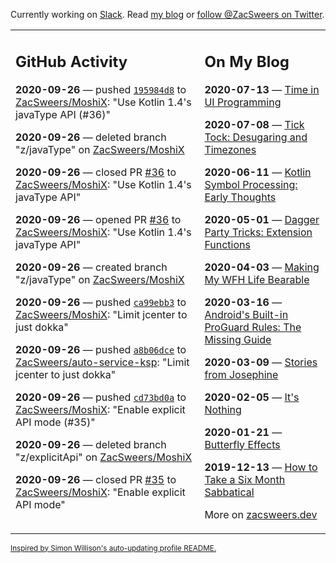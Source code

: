 Currently working on [Slack](https://slack.com/). Read [my blog](https://zacsweers.dev/) or [follow @ZacSweers on Twitter](https://twitter.com/ZacSweers).

<table><tr><td valign="top" width="60%">

## GitHub Activity
<!-- githubActivity starts -->
**2020-09-26** — pushed [`195984d8`](https://github.com/ZacSweers/MoshiX/commit/195984d8f5f5a86c30bf5f05db9d56157cc84079) to [ZacSweers/MoshiX](https://api.github.com/repos/ZacSweers/MoshiX): "Use Kotlin 1.4's javaType API (#36)"

**2020-09-26** — deleted branch "z/javaType" on [ZacSweers/MoshiX](https://api.github.com/repos/ZacSweers/MoshiX)

**2020-09-26** — closed PR [#36](https://api.github.com/repos/ZacSweers/MoshiX/pulls/36) to [ZacSweers/MoshiX](https://api.github.com/repos/ZacSweers/MoshiX): "Use Kotlin 1.4's javaType API"

**2020-09-26** — opened PR [#36](https://api.github.com/repos/ZacSweers/MoshiX/pulls/36) to [ZacSweers/MoshiX](https://api.github.com/repos/ZacSweers/MoshiX): "Use Kotlin 1.4's javaType API"

**2020-09-26** — created branch "z/javaType" on [ZacSweers/MoshiX](https://api.github.com/repos/ZacSweers/MoshiX)

**2020-09-26** — pushed [`ca99ebb3`](https://github.com/ZacSweers/MoshiX/commit/ca99ebb326122f3be1859309fc3ec2a01ba22260) to [ZacSweers/MoshiX](https://api.github.com/repos/ZacSweers/MoshiX): "Limit jcenter to just dokka"

**2020-09-26** — pushed [`a8b06dce`](https://github.com/ZacSweers/auto-service-ksp/commit/a8b06dceb712a9e0aed003618893c3eb3a62f876) to [ZacSweers/auto-service-ksp](https://api.github.com/repos/ZacSweers/auto-service-ksp): "Limit jcenter to just dokka"

**2020-09-26** — pushed [`cd73bd0a`](https://github.com/ZacSweers/MoshiX/commit/cd73bd0ace2439e02cf488b47abee7ebb8cb9963) to [ZacSweers/MoshiX](https://api.github.com/repos/ZacSweers/MoshiX): "Enable explicit API mode (#35)"

**2020-09-26** — deleted branch "z/explicitApi" on [ZacSweers/MoshiX](https://api.github.com/repos/ZacSweers/MoshiX)

**2020-09-26** — closed PR [#35](https://api.github.com/repos/ZacSweers/MoshiX/pulls/35) to [ZacSweers/MoshiX](https://api.github.com/repos/ZacSweers/MoshiX): "Enable explicit API mode"
<!-- githubActivity ends -->
</td><td valign="top" width="40%">

## On My Blog
<!-- blog starts -->
**2020-07-13** — [Time in UI Programming](https://www.zacsweers.dev/time-in-ui/)

**2020-07-08** — [Tick Tock: Desugaring and Timezones](https://www.zacsweers.dev/ticktock-desugaring-timezones/)

**2020-06-11** — [Kotlin Symbol Processing: Early Thoughts](https://www.zacsweers.dev/kotlin-symbol-processor-early-thoughts/)

**2020-05-01** — [Dagger Party Tricks: Extension Functions](https://www.zacsweers.dev/dagger-party-tricks-extension-functions/)

**2020-04-03** — [Making My WFH Life Bearable](https://www.zacsweers.dev/making-wfh-life-bearable/)

**2020-03-16** — [Android's Built-in ProGuard Rules: The Missing Guide](https://www.zacsweers.dev/android-proguard-rules/)

**2020-03-09** — [Stories from Josephine](https://www.zacsweers.dev/stories-from-josephine/)

**2020-02-05** — [It's Nothing](https://www.zacsweers.dev/its-nothing/)

**2020-01-21** — [Butterfly Effects](https://www.zacsweers.dev/butterfly-effects/)

**2019-12-13** — [How to Take a Six Month Sabbatical](https://www.zacsweers.dev/how-to-take-a-six-month-sabbatical/)
<!-- blog ends -->
More on [zacsweers.dev](https://zacsweers.dev/)
</td></tr></table>

<sub><a href="https://simonwillison.net/2020/Jul/10/self-updating-profile-readme/">Inspired by Simon Willison's auto-updating profile README.</a></sub>